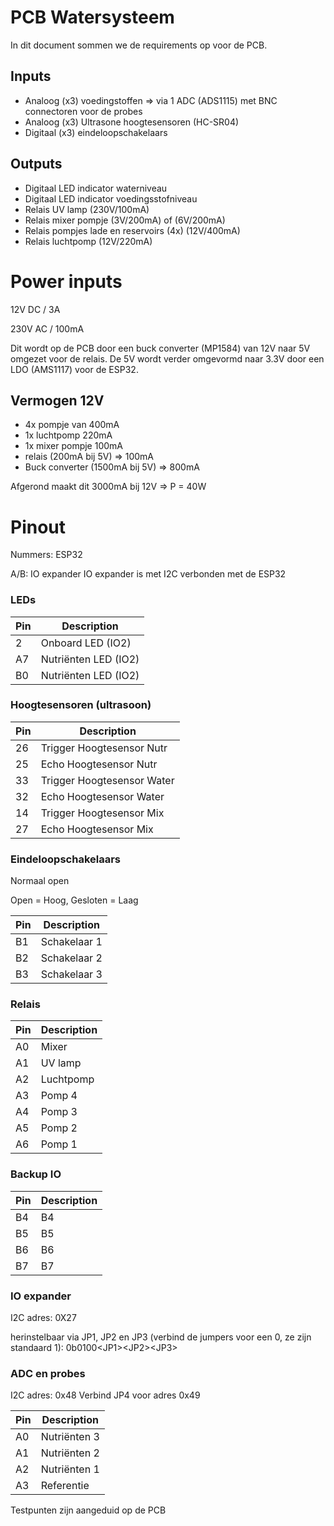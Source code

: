 # PCB Watersysteem

In dit document sommen we de requirements op voor de PCB.

## Inputs
- Analoog (x3) voedingstoffen => via 1 ADC (ADS1115) met BNC connectoren voor de probes
- Analoog (x3) Ultrasone hoogtesensoren (HC-SR04)
- Digitaal (x3) eindeloopschakelaars

## Outputs
- Digitaal LED indicator waterniveau
- Digitaal LED indicator voedingsstofniveau
- Relais UV lamp (230V/100mA)
- Relais mixer pompje (3V/200mA) of (6V/200mA)
- Relais pompjes lade en reservoirs (4x) (12V/400mA)
- Relais luchtpomp (12V/220mA)



# Power inputs

12V DC / 3A

230V AC / 100mA

Dit wordt op de PCB door een buck converter (MP1584) van 12V naar 5V omgezet voor de relais. De 5V wordt verder omgevormd naar 3.3V door een LDO (AMS1117) voor de ESP32.
## Vermogen 12V
- 4x pompje van 400mA
- 1x luchtpomp 220mA
- 1x mixer pompje 100mA
- relais (200mA bij 5V) => 100mA
- Buck converter (1500mA bij 5V) => 800mA

Afgerond maakt dit 3000mA bij 12V
=> P = 40W

# Pinout
Nummers: ESP32

A/B: IO expander
IO expander is met I2C verbonden met de ESP32

### LEDs
Pin| Description
---|------------
2  | Onboard LED (IO2)
A7 | Nutriënten LED (IO2)
B0 | Nutriënten LED (IO2)

### Hoogtesensoren (ultrasoon)
Pin| Description
---|------------
26 | Trigger Hoogtesensor Nutr
25 | Echo Hoogtesensor Nutr
33 | Trigger Hoogtesensor Water
32 | Echo Hoogtesensor Water
14 | Trigger Hoogtesensor Mix
27 | Echo Hoogtesensor Mix

### Eindeloopschakelaars
Normaal open

Open = Hoog, Gesloten = Laag

 Pin | Description
-----|------------
 B1  | Schakelaar 1
 B2  | Schakelaar 2
 B3  | Schakelaar 3

### Relais

 Pin | Description
-----|------------
 A0  | Mixer
 A1  | UV lamp
 A2  | Luchtpomp
 A3  | Pomp 4
 A4  | Pomp 3
 A5  | Pomp 2
 A6  | Pomp 1

### Backup IO

Pin| Description
---|------------
B4 | B4
B5 | B5
B6 | B6
B7 | B7


### IO expander
I2C adres: 0X27

herinstelbaar via JP1, JP2 en JP3 (verbind de jumpers voor een 0, ze zijn standaard 1):
0b0100\<JP1>\<JP2>\<JP3>


### ADC en probes
I2C adres: 0x48
Verbind JP4 voor adres 0x49

Pin| Description
---|------------
A0 | Nutriënten 3
A1 | Nutriënten 2
A2 | Nutriënten 1
A3 | Referentie

Testpunten zijn aangeduid op de PCB